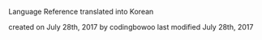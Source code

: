 Language Reference translated into Korean

created on July 28th, 2017 by codingbowoo
last modified July 28th, 2017
